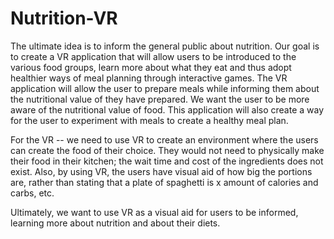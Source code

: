 # Nutrition-VR

The ultimate idea is to inform the general public about nutrition. Our goal is to create a VR application that will allow users to be introduced to the various food groups, learn more about what they eat and thus adopt healthier ways of meal planning through interactive games. The VR application will allow the user to prepare meals while informing them about the nutritional value of they have prepared. We want the user to be more aware of the nutritional value of food. This application will also create a way for the user to experiment with meals to create a healthy meal plan.

For the VR -- we need to use VR to create an environment where the users can create the food of their choice. They would not need to physically make their food in their kitchen; the wait time and cost of the ingredients does not exist. Also, by using VR, the users have visual aid of how big the portions are, rather than stating that a plate of spaghetti is x amount of calories and carbs, etc.

Ultimately, we want to use VR as a visual aid for users to be informed, learning more about nutrition and about their diets. 
